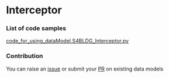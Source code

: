 # Interceptor

### List of code samples 

<!-- 50-List of code -->

<!-- [code entry](link) -->
[code_for_using_dataModel.S4BLDG_Interceptor.py](https://github.com/smart-data-models/dataModel.S4BLDG/blob/master/Interceptor/code/code_for_using_dataModel.S4BLDG_Interceptor.py)


<!-- /50-List of code -->

### Contribution
You can raise an [issue](https://github.com/smart-data-models/dataModel.S4BLDG/issues) or submit your [PR](https://github.com/smart-data-models/dataModel.S4BLDG/pulls) on existing data models

